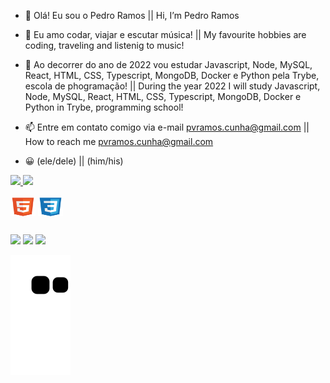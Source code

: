 
  
- 👋 Olá! Eu sou o Pedro Ramos || Hi, I’m Pedro Ramos

- 👀 Eu amo codar, viajar e escutar música! || My favourite hobbies are coding, traveling and listenig to music!

- 🌱 Ao decorrer do ano de 2022 vou estudar Javascript, Node, MySQL, React, HTML, CSS, Typescript, MongoDB, Docker e Python pela Trybe, escola de phogramação! || During the year 2022 I will study Javascript, Node, MySQL, React, HTML, CSS, Typescript, MongoDB, Docker e Python in Trybe, programming school!

- 📫 Entre em contato comigo via e-mail pvramos.cunha@gmail.com || How to reach me pvramos.cunha@gmail.com

- 😀 (ele/dele) || (him/his)

<div align="left">
  <a href="https://github.com/PedrovRamos">
  <img height="180em" src="https://github-readme-stats.vercel.app/api?username=PedrovRamos&show_icons=true&theme=dark&include_all_commits=true&count_private=true"/>
  <img height="180em" src="https://github-readme-stats.vercel.app/api/top-langs/?username=PedrovRamos&layout=compact&langs_count=7&theme=dark"/>
  </a>
</div>

<div style="display: inline_block"><br>
  <img align="center" alt="Pedro-HTML" height="30" width="40" src="https://raw.githubusercontent.com/devicons/devicon/master/icons/html5/html5-original.svg">
  <img align="center" alt="Pedro-CSS" height="30" width="40" src="https://raw.githubusercontent.com/devicons/devicon/master/icons/css3/css3-original.svg">
  </div>
  
  ##
  
  <div> 
  <a href="https://instagram.com/pv.c.r" target="_blank"><img src="https://img.shields.io/badge/-Instagram-%23E4405F?style=for-the-badge&logo=instagram&logoColor=white" target="_blank"></a>
  <a href = "mailto:pvramos.cunha@gmail.com"><img src="https://img.shields.io/badge/-Gmail-%23333?style=for-the-badge&logo=gmail&logoColor=white" target="_blank"></a>
  <a href="https://www.linkedin.com/in/pedro-victor-cunha-ramos-12931a230" target="_blank"><img src="https://img.shields.io/badge/-LinkedIn-%230077B5?style=for-the-badge&logo=linkedin&logoColor=white" target="_blank"></a>
  
 <div>

  ![Snake animation](https://github.com/rafaballerini/rafaballerini/blob/output/github-contribution-grid-snake.svg)
   
 </div>
